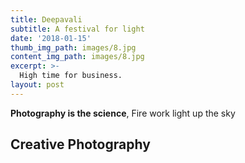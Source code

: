 ```yaml
---
title: Deepavali
subtitle: A festival for light
date: '2018-01-15'
thumb_img_path: images/8.jpg
content_img_path: images/8.jpg
excerpt: >-
  High time for business. 
layout: post
---
```


**Photography is the science**, Fire work light up the sky

## Creative Photography